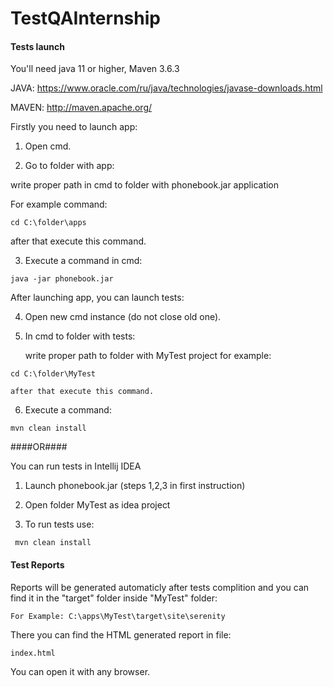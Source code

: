 # TestQAInternship

#### Tests launch ####

You'll need java 11 or higher, Maven 3.6.3

JAVA: https://www.oracle.com/ru/java/technologies/javase-downloads.html

MAVEN: http://maven.apache.org/

Firstly you need to launch app:

1. Open cmd.

2. Go to folder with app:

write proper path in cmd to folder with phonebook.jar application 

For example command:
```
cd C:\folder\apps
```
after that execute this command.


3. Execute a command in cmd:
```
java -jar phonebook.jar
```
After launching app, you can launch tests:

4. Open new cmd instance (do not close old one).

5. In cmd to folder with tests:

    write proper path to folder with MyTest project for example:
```
cd C:\folder\MyTest
```
    after that execute this command.

6. Execute a command:
```
mvn clean install
```

####OR####


You can run tests in Intellij IDEA

1. Launch phonebook.jar (steps 1,2,3 in first instruction)

2. Open folder MyTest as idea project

3. To run tests use: 
```
 mvn clean install 
```

#### Test Reports ####

Reports will be generated automaticly after tests complition and you can find it in the "target" folder inside "MyTest" folder:
```
For Example: C:\apps\MyTest\target\site\serenity
```
There you can find the HTML generated report in file: 
```
index.html
```
You can open it with any browser.
